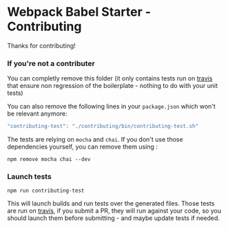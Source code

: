 Webpack Babel Starter - Contributing
====================================
Thanks for contributing!

### If you're not a contributer

You can completly remove this folder (it only contains tests run on [travis](https://travis-ci.org/topheman/webpack-babel-starter) that ensure non regression of the boilerplate - nothing to do with your unit tests)

You can also remove the following lines in your `package.json` which won't be relevant anymore:

```js
"contributing-test": "./contributing/bin/contributing-test.sh"
```

The tests are relying on `mocha` and `chai`. If you don't use those dependencies yourself, you can remove them using :

```shell
npm remove mocha chai --dev
```

### Launch tests

```shell
npm run contributing-test
```

This will launch builds and run tests over the generated files. Those tests are run on [travis](https://travis-ci.org/topheman/webpack-babel-starter), if you submit a PR, they will run against your code, so you should launch them before submitting - and maybe update tests if needed.
